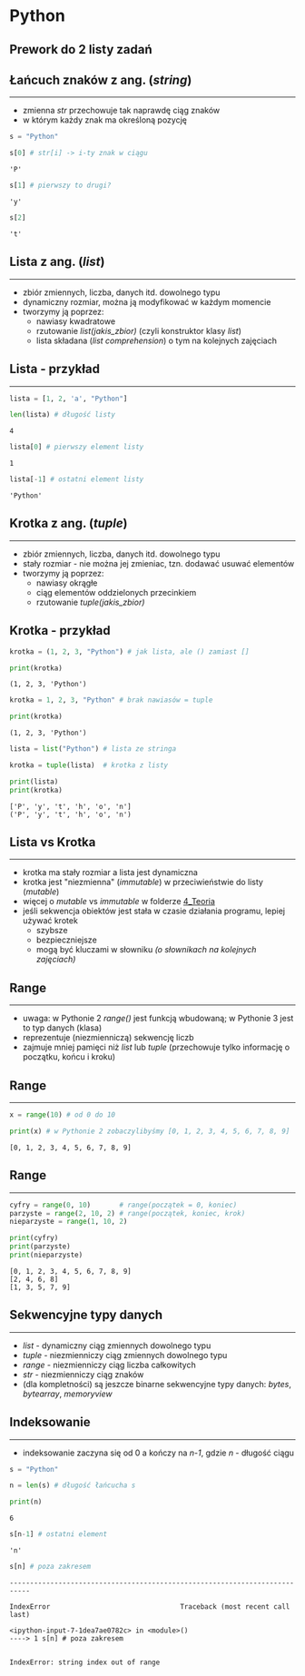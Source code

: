 
# Python
## Prework do 2 listy zadań 

## Łańcuch znaków z ang. (*string*)

---

* zmienna *str* przechowuje tak naprawdę ciąg znaków
* w którym każdy znak ma określoną pozycję


```python
s = "Python"

s[0] # str[i] -> i-ty znak w ciągu
```

    'P'

```python
s[1] # pierwszy to drugi?
```

    'y'
    
```python
s[2]
```

    't'

## Lista z ang. (*list*)

---

* zbiór zmiennych, liczba, danych itd. dowolnego typu
* dynamiczny rozmiar, można ją modyfikować w każdym momencie
* tworzymy ją poprzez:
    * nawiasy kwadratowe
    * rzutowanie *list(jakis_zbior)* (czyli konstruktor klasy *list*)
    * lista składana (*list comprehension*) o tym na kolejnych zajęciach

## Lista - przykład

---

```python
lista = [1, 2, 'a', "Python"]
```


```python
len(lista) # długość listy
```

    4

```python
lista[0] # pierwszy element listy
```
    1
```python
lista[-1] # ostatni element listy
```
    'Python'
## Krotka z ang. (*tuple*)

---

* zbiór zmiennych, liczba, danych itd. dowolnego typu
* stały rozmiar - nie można jej zmieniac, tzn. dodawać usuwać elementów
* tworzymy ją poprzez:
    * nawiasy okrągłe
    * ciąg elementów oddzielonych przecinkiem
    * rzutowanie *tuple(jakis_zbior)*

## Krotka - przykład



```python
krotka = (1, 2, 3, "Python") # jak lista, ale () zamiast []

print(krotka)
```

    (1, 2, 3, 'Python')



```python
krotka = 1, 2, 3, "Python" # brak nawiasów = tuple

print(krotka)
```

    (1, 2, 3, 'Python')



```python
lista = list("Python") # lista ze stringa

krotka = tuple(lista)  # krotka z listy

print(lista)
print(krotka)
```

    ['P', 'y', 't', 'h', 'o', 'n']
    ('P', 'y', 't', 'h', 'o', 'n')


## Lista vs Krotka

---

* krotka ma stały rozmiar a lista jest dynamiczna
* krotka jest "niezmienna" (*immutable*) w przeciwieństwie do listy (*mutable*)
* więcej o *mutable* vs *immutable* w folderze [4_Teoria](../4_Teoria/python_teoria_02.md)
* jeśli sekwencja obiektów jest stała w czasie działania programu, lepiej używać krotek
    * szybsze
    * bezpieczniejsze
    * mogą być kluczami w słowniku *(o słownikach na kolejnych zajęciach)*
    
## Range

---

* uwaga: w Pythonie 2 *range()* jest funkcją wbudowaną; w Pythonie 3 jest to typ danych (klasa)
* reprezentuje (niezmienniczą) sekwencję liczb
* zajmuje mniej pamięci niż *list* lub *tuple* (przechowuje tylko informację o początku, końcu i kroku)

## Range

---


```python
x = range(10) # od 0 do 10

print(x) # w Pythonie 2 zobaczylibyśmy [0, 1, 2, 3, 4, 5, 6, 7, 8, 9]
```

    [0, 1, 2, 3, 4, 5, 6, 7, 8, 9]


## Range

---


```python
cyfry = range(0, 10)       # range(początek = 0, koniec) 
parzyste = range(2, 10, 2) # range(początek, koniec, krok)
nieparzyste = range(1, 10, 2)

print(cyfry)
print(parzyste)
print(nieparzyste)
```

    [0, 1, 2, 3, 4, 5, 6, 7, 8, 9]
    [2, 4, 6, 8]
    [1, 3, 5, 7, 9]


## Sekwencyjne typy danych

---

* *list* - dynamiczny ciąg zmiennych dowolnego typu
* *tuple* - niezmienniczy ciąg zmiennych dowolnego typu
* *range* - niezmienniczy ciąg liczba całkowitych
* *str* - niezmienniczy ciąg znaków
* (dla kompletności) są jeszcze binarne sekwencyjne typy danych: *bytes*, *bytearray*, *memoryview*

## Indeksowanie

---

* indeksowanie zaczyna się od 0 a kończy na *n-1*, gdzie *n* - długość ciągu


```python
s = "Python"

n = len(s) # długość łańcucha s

print(n)
```

    6

```python
s[n-1] # ostatni element
```

    'n'

```python
s[n] # poza zakresem
```


    ---------------------------------------------------------------------------

    IndexError                                Traceback (most recent call last)

    <ipython-input-7-1dea7ae0782c> in <module>()
    ----> 1 s[n] # poza zakresem
    

    IndexError: string index out of range